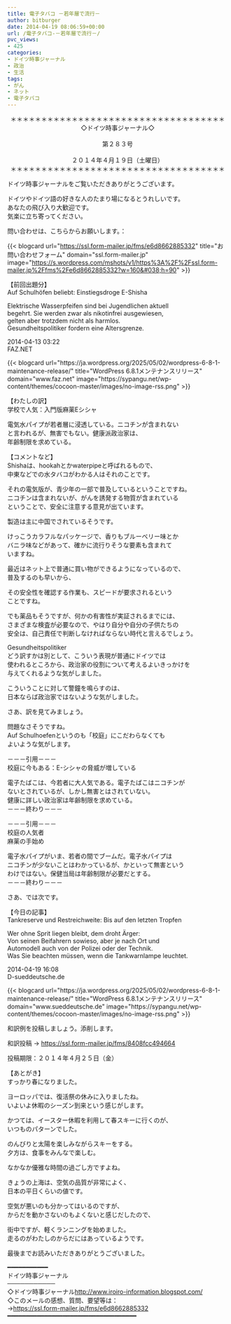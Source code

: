 ```yaml
---
title: 電子タバコ －若年層で流行－
author: bitburger
date: 2014-04-19 08:06:59+00:00
url: /電子タバコ-－若年層で流行－/
pvc_views:
- 425
categories:
- ドイツ時事ジャーナル
- 政治
- 生活
tags:
- がん
- ネット
- 電子タバコ
---
```

<p align="center">
  ＊＊＊＊＊＊＊＊＊＊＊＊＊＊＊＊＊＊＊＊＊＊＊＊＊＊＊＊＊＊＊＊＊＊＊<br /> ◇ドイツ時事ジャーナル◇<br /><br /> 第２８３号<br /><br /> ２０１４年４月１９日（土曜日）<br /> ＊＊＊＊＊＊＊＊＊＊＊＊＊＊＊＊＊＊＊＊＊＊＊＊＊＊＊＊＊＊＊＊＊＊＊
</p>

ドイツ時事ジャーナルをご覧いただきありがとうございます。  
  
ドイツやドイツ語の好きな人のたまり場になるとうれしいです。  
あなたの飛び入り大歓迎です。  
気楽に立ち寄ってください。  
  
問い合わせは、こちらからお願いします。：  
  
{{< blogcard url="https://ssl.form-mailer.jp/fms/e6d8662885332" title="&#12362;&#21839;&#12356;&#21512;&#12431;&#12379;&#12501;&#12457;&#12540;&#12512;" domain="ssl.form-mailer.jp" image="https://s.wordpress.com/mshots/v1/https%3A%2F%2Fssl.form-mailer.jp%2Ffms%2Fe6d8662885332?w=160&#038;h=90" >}} 

【前回出題分】  
Auf Schulhöfen beliebt: Einstiegsdroge E-Shisha  
  
Elektrische Wasserpfeifen sind bei Jugendlichen aktuell  
begehrt. Sie werden zwar als nikotinfrei ausgewiesen,  
gelten aber trotzdem nicht als harmlos.  
Gesundheitspolitiker fordern eine Altersgrenze.  
  
2014-04-13 03:22  
FAZ.NET 

<div class="rss-entry-cards widget-entry-cards no-icon">
  {{< blogcard url="https://ja.wordpress.org/2025/05/02/wordpress-6-8-1-maintenance-release/" title="WordPress 6.8.1メンテナンスリリース" domain="www.faz.net" image="https://sypangu.net/wp-content/themes/cocoon-master/images/no-image-rss.png" >}} 

【わたしの訳】  
学校で人気：入門版麻薬Eシシャ  
  
電気水パイプが若者層に浸透している。ニコチンが含まれない  
と言われるが、無害でもない。健康派政治家は、  
年齢制限を求めている。 

【コメントなど】  
Shishaは、hookahとかwaterpipeと呼ばれるもので、  
中東などでの水タバコがわかる人はそれのことです。  
  
それの電気版が、青少年の一部で普及しているということですね。  
ニコチンは含まれないが、がんを誘発する物質が含まれている  
ということで、安全に注意する意見が出ています。  
  
製造は主に中国でされているそうです。  
  
けっこうカラフルなパッケージで、香りもブルーベリー味とか  
バニラ味などがあって、確かに流行りそうな要素も含まれて  
いますね。  
  
最近はネット上で普通に買い物ができるようになっているので、  
普及するのも早いから、  
  
その安全性を確認する作業も、スピードが要求されるという  
ことですね。  
  
でも薬品もそうですが、何かの有害性が実証されるまでには、  
さまざまな検査が必要なので、やはり自分や自分の子供たちの  
安全は、自己責任で判断しなければならない時代と言えるでしょう。  
  
Gesundheitspolitiker  
どう訳すかは別として、こういう表現が普通にドイツでは  
使われるところから、政治家の役割について考えるよいきっかけを  
与えてくれるような気がしました。  
  
こういうことに対して警鐘を鳴らすのは、  
日本ならば政治家ではないような気がしました。 

さあ、訳を見てみましょう。  
  
問題なさそうですね。  
Auf Schulhoefenというのも「校庭」にこだわらなくても  
よいような気がします。  
  
－－－引用－－－  
校庭に今もある：E-シシャの脅威が増している  
  
電子たばこは、今若者に大人気である。電子たばこはニコチンが  
ないとされているが、しかし無害とはされていない。  
健康に詳しい政治家は年齢制限を求めている。  
－－－終わり－－－  
  
－－－引用－－－  
校庭の人気者  
麻薬の手始め  
  
電子水パイプがいま、若者の間でブームだ。電子水パイプは  
ニコチンが少ないことはわかっているが、かといって無害という  
わけではない。保健当局は年齢制限が必要だとする。  
－－－終わり－－－ 

さあ、では次です。  
  
【今日の記事】  
Tankreserve und Restreichweite: Bis auf den letzten Tropfen  
  
Wer ohne Sprit liegen bleibt, dem droht Ärger:  
Von seinen Beifahrern sowieso, aber je nach Ort und  
Automodell auch von der Polizei oder der Technik.  
Was Sie beachten müssen, wenn die Tankwarnlampe leuchtet.  
  
2014-04-19 16:08  
D-sueddeutsche.de 

<div class="rss-entry-cards widget-entry-cards no-icon">
  {{< blogcard url="https://ja.wordpress.org/2025/05/02/wordpress-6-8-1-maintenance-release/" title="WordPress 6.8.1メンテナンスリリース" domain="www.sueddeutsche.de" image="https://sypangu.net/wp-content/themes/cocoon-master/images/no-image-rss.png" >}} 

和訳例を投稿しましょう。添削します。  
  
和訳投稿 → <https://ssl.form-mailer.jp/fms/8408fcc494664>  
  
投稿期限：２０１４年４月２５日（金） 

【あとがき】  
すっかり春になりました。  
  
ヨーロッパでは、復活祭の休みに入りましたね。  
いよいよ休暇のシーズン到来という感じがします。  
  
かつては、イースター休暇を利用して春スキーに行くのが、  
いつものパターンでした。  
  
のんびりと太陽を楽しみながらスキーをする。  
夕方は、食事をみんなで楽しむ。  
  
なかなか優雅な時間の過ごし方ですよね。  
  
きょうの上海は、空気の品質が非常によく、  
日本の平日くらいの値です。  
  
空気が悪いのも分かってはいるのですが、  
からだを動かさないのもよくないと感じだしたので、  
  
街中ですが、軽くランニングを始めました。  
走るのがわたしのからだにはあっているようです。  
  
最後までお読みいただきありがとうございました。 

━━━━━━━━━━━  
ドイツ時事ジャーナル  
───────────  
◇ドイツ時事ジャーナル<http://www.iroiro-information.blogspot.com/>  
◇このメールの感想、質問、要望等は：  
-><https://ssl.form-mailer.jp/fms/e6d8662885332>  
━━━━━━━━━━━━━━━━━━━━━━━━━━━━━━━━━━━